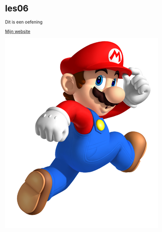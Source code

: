 # les06
Dit is een oefening

[Mijn website](https://36850.hosts2.ma-cloud.nl)

![Mario](mario1.png)

